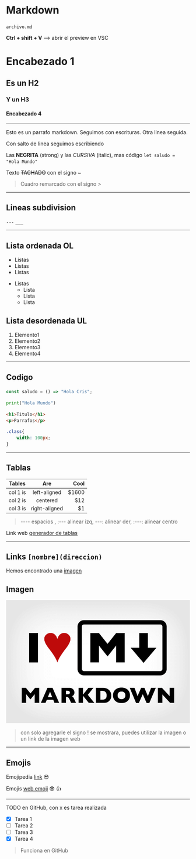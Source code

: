 # Markdown

`archivo.md`

**Ctrl + shift + V** --> abrir el preview en VSC

<!-- ENCABEZADOS -->
# Encabezado 1
## Es un H2
### Y un H3
#### Encabezado 4
---

<!-- PARRAFOS -->
Esto es un parrafo markdown. Seguimos con escrituras.
Otra linea seguida.

Con salto de linea seguimos escribiendo

Las **NEGRITA** (strong) y las *CURSIVA* (italic), mas código `let saludo = "Hola Mundo"`

Texto ~~TACHADO~~ con el signo ~

> Cuadro remarcado con el signo >

___
<!-- lineas subdivision con --- o _ _ _ seguidos-->
## Lineas subdivision
`---`
`___`

---
<!-- LISTAS -->
## Lista ordenada OL

* Listas
* Listas
* Listas
<!-- sub item usando tab -->
* Listas
    * Lista
    * Lista
    - Lista

## Lista desordenada UL
1. Elemento1
2. Elemento2
3. Elemento3
4. Elemento4

___
<!-- CODIGOS -->
## Codigo

```js
const saludo = () => "Hola Cris";
```

```py
print("Hola Mundo")
```

```html
<h1>Titulo</h1>
<p>Parrafos</p>
```

```css
.class{
    width: 100px;
}
```

---
<!-- TABLAS -->
## Tablas

| Tables   |      Are      |  Cool |
|----------|:-------------:|------:|
| col 1 is |  left-aligned | $1600 |
| col 2 is |    centered   |   $12 |
| col 3 is | right-aligned |    $1 |

> ---- espacios , :--- alinear izq, ---: alinear der, :---: alinear centro

Link web [generador de tablas](https://www.tablesgenerator.com/markdown_tables)

---
<!-- LINKS enlaces-->
## Links `[nombre](direccion)`
Hemos encontrado una [imagen](https://justyy.com/wp-content/uploads/2016/01/markdown-syntax-language.png)

<!-- IMAGEN -->
## Imagen
![imagen](/markdown.png "ALT nombre alternativo de imagen")

> con solo agregarle el signo ! se mostrara, puedes utilizar la imagen o un link de la imagen web
---
## Emojis
Emojipedia [link](https://emojipedia.org/) 😎

<!-- Emojis en Github -->
Emojis [web emoji](https://emojis.github.io/)
😎  👍
___
<!-- GITHUB MARDOWN -->
TODO en GitHub, con x es tarea realizada

* [x] Tarea 1
* [ ] Tarea 2
* [ ] Tarea 3
* [x] Tarea 4

> Funciona en GitHub